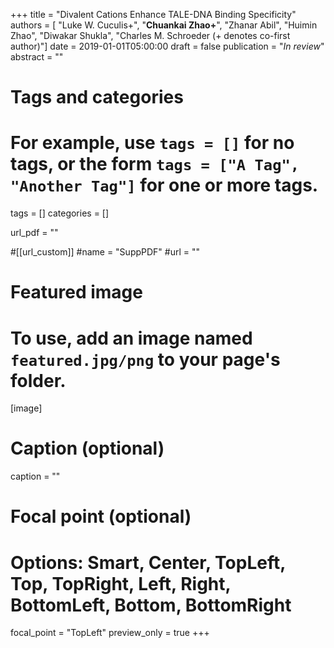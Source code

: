 +++
title = "Divalent Cations Enhance TALE-DNA Binding Specificity"
authors = [ "Luke W. Cuculis+", "**Chuankai Zhao+**", "Zhanar Abil", "Huimin Zhao", "Diwakar Shukla", "Charles M. Schroeder (+ denotes co-first author)"] 
date = 2019-01-01T05:00:00
draft = false
publication = "*In review*"
abstract    = ""

# Tags and categories
# For example, use `tags = []` for no tags, or the form `tags = ["A Tag", "Another Tag"]` for one or more tags.
tags = []
categories = []

url_pdf = ""

#[[url_custom]]
  #name = "SuppPDF"
  #url  = ""

# Featured image
# To use, add an image named `featured.jpg/png` to your page's folder. 
[image]
  # Caption (optional)
  caption = ""

  # Focal point (optional)
  # Options: Smart, Center, TopLeft, Top, TopRight, Left, Right, BottomLeft, Bottom, BottomRight
  focal_point = "TopLeft"
  preview_only = true
+++
